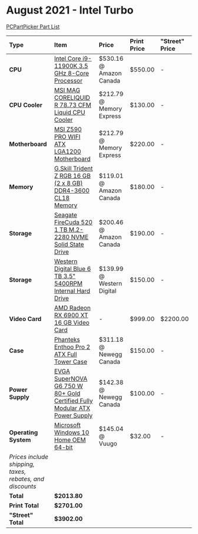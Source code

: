 # August 2021 - Intel Turbo

[PCPartPicker Part List](https://ca.pcpartpicker.com/list/dNkWJM)

Type|Item|Price|Print Price|"Street" Price
:----|:----|:----|:----|:----
**CPU** | [Intel Core i9-11900K 3.5 GHz 8-Core Processor](https://ca.pcpartpicker.com/product/mDcG3C/intel-core-i9-11900k-35-ghz-8-core-processor-bx8070811900k) | $530.16 @ Amazon Canada | $550.00 |-
**CPU Cooler** | [MSI MAG CORELIQUID R 78.73 CFM Liquid CPU Cooler](https://ca.pcpartpicker.com/product/yyTzK8/msi-mag-core-liquid-360r-7873-cfm-liquid-cpu-cooler-mag-core-liquid-360r) | $212.79 @ Memory Express | $130.00 |-
**Motherboard** | [MSI Z590 PRO WIFI ATX LGA1200 Motherboard](https://ca.pcpartpicker.com/product/V7PQzy/msi-z590-pro-wifi-atx-lga1200-motherboard-z590-pro-wifi) | $212.79 @ Memory Express | $220.00 |-
**Memory** | [G.Skill Trident Z RGB 16 GB (2 x 8 GB) DDR4-3600 CL18 Memory](https://ca.pcpartpicker.com/product/6jBTwP/gskill-trident-z-rgb-16gb-2-x-8gb-ddr4-3600-memory-f4-3600c18d-16gtzrx) | $119.01 @ Amazon Canada | $180.00 |-
**Storage** | [Seagate FireCuda 520 1 TB M.2-2280 NVME Solid State Drive](https://ca.pcpartpicker.com/product/nfpmP6/seagate-firecuda-520-1-tb-m2-2280-nvme-solid-state-drive-zp1000gm3a002) | $200.46 @ Amazon Canada | $190.00 |-
**Storage** | [Western Digital Blue 6 TB 3.5" 5400RPM Internal Hard Drive](https://ca.pcpartpicker.com/product/Z2HRsY/western-digital-blue-6-tb-35-5400rpm-internal-hard-drive-wd60ezaz) | $139.99 @ Western Digital | $150.00 |-
**Video Card** | [AMD Radeon RX 6900 XT 16 GB Video Card](https://ca.pcpartpicker.com/product/WjvdnQ/amd-radeon-rx-6900-xt-16-gb-video-card-100-438373) |- | $999.00 | $2200.00
**Case** | [Phanteks Enthoo Pro 2 ATX Full Tower Case](https://ca.pcpartpicker.com/product/gQWBD3/phanteks-enthoo-pro-2-atx-full-tower-case-ph-es620ptg_dbk01) | $311.18 @ Newegg Canada | $150.00 |-
**Power Supply** | [EVGA SuperNOVA G6 750 W 80+ Gold Certified Fully Modular ATX Power Supply](https://ca.pcpartpicker.com/product/qH4Ycf/evga-supernova-g6-750-w-80-gold-certified-fully-modular-atx-power-supply-220-g6-0750-x1) | $142.38 @ Newegg Canada | $100.00 |-
**Operating System** | [Microsoft Windows 10 Home OEM 64-bit](https://ca.pcpartpicker.com/product/wtgPxr/microsoft-os-kw900140) | $145.04 @ Vuugo | $32.00 |-
 | *Prices include shipping, taxes, rebates, and discounts* |
 | **Total** | **$2013.80**
 | **Print Total** | **$2701.00**
 | **"Street" Total** | **$3902.00**
